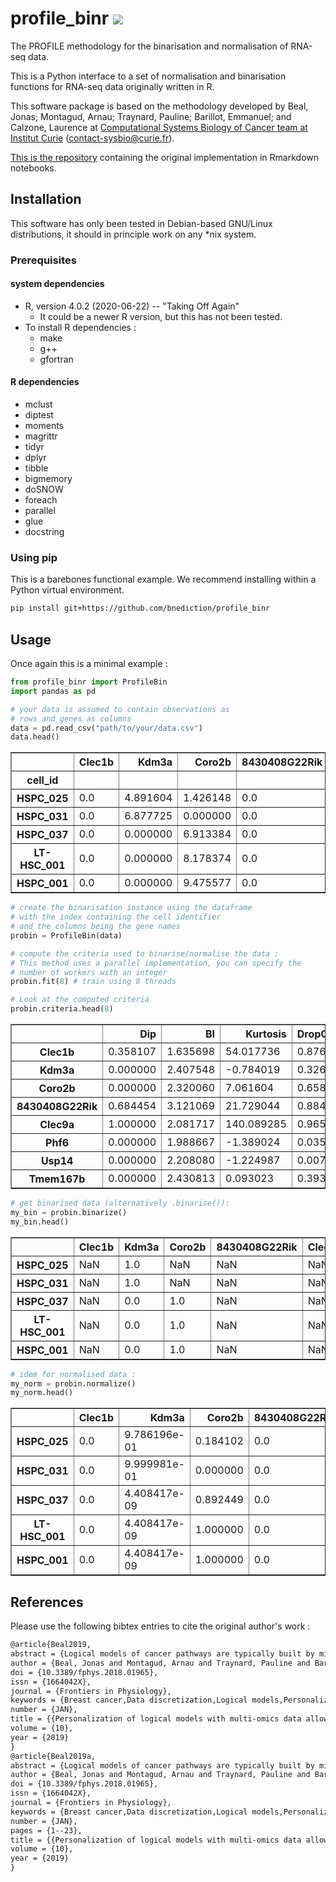 # profile_binr ![](https://enktyy605xyf6r8.m.pipedream.net)

The PROFILE methodology for the binarisation and normalisation of RNA-seq data.

This is a Python interface to a set of normalisation and binarisation functions for
RNA-seq data originally written in R.

This software package is based on the methodology developed by Beal, Jonas; Montagud, Arnau;
Traynard, Pauline; Barillot, Emmanuel; and Calzone, Laurence at [Computational Systems Biology of Cancer team at Institut Curie](https://sysbio.curie.fr/) 
([contact-sysbio@curie.fr](mailto:contact-sysbio@curie.fr)).

[This is the repository](https://github.com/sysbio-curie/PROFILE) containing the original implementation in
Rmarkdown notebooks.

## Installation

This software has only been tested in Debian-based GNU/Linux distributions, it should in principle
work on any *nix system.

### Prerequisites 

#### system dependencies

* R, version 4.0.2 (2020-06-22) -- "Taking Off Again"
    * It could be a newer R version, but this has not been tested.
* To install R dependencies :
    * make
    * g++
    * gfortran

#### R dependencies

* mclust
* diptest
* moments
* magrittr
* tidyr
* dplyr
* tibble
* bigmemory
* doSNOW
* foreach
* parallel
* glue
* docstring

### Using pip

This is a barebones functional example. We recommend installing within a Python virtual environment.

```bash
pip install git+https://github.com/bnediction/profile_binr
```

## Usage

Once again this is a minimal example :
```python
from profile_binr import ProfileBin
import pandas as pd

# your data is assumed to contain observations as
# rows and genes as columns
data = pd.read_csv("path/to/your/data.csv")
data.head()
```
<table border="1" class="dataframe">
  <thead>
    <tr style="text-align: right;">
      <th></th>
      <th>Clec1b</th>
      <th>Kdm3a</th>
      <th>Coro2b</th>
      <th>8430408G22Rik</th>
      <th>Clec9a</th>
      <th>Phf6</th>
      <th>Usp14</th>
      <th>Tmem167b</th>
    </tr>
    <tr>
      <th>cell_id</th>
      <th></th>
      <th></th>
      <th></th>
      <th></th>
      <th></th>
      <th></th>
      <th></th>
      <th></th>
    </tr>
  </thead>
  <tbody>
    <tr>
      <th>HSPC_025</th>
      <td>0.0</td>
      <td>4.891604</td>
      <td>1.426148</td>
      <td>0.0</td>
      <td>0.0</td>
      <td>2.599758</td>
      <td>2.954035</td>
      <td>6.357369</td>
    </tr>
    <tr>
      <th>HSPC_031</th>
      <td>0.0</td>
      <td>6.877725</td>
      <td>0.000000</td>
      <td>0.0</td>
      <td>0.0</td>
      <td>2.423483</td>
      <td>1.804914</td>
      <td>0.000000</td>
    </tr>
    <tr>
      <th>HSPC_037</th>
      <td>0.0</td>
      <td>0.000000</td>
      <td>6.913384</td>
      <td>0.0</td>
      <td>0.0</td>
      <td>2.051659</td>
      <td>8.265465</td>
      <td>0.000000</td>
    </tr>
    <tr>
      <th>LT-HSC_001</th>
      <td>0.0</td>
      <td>0.000000</td>
      <td>8.178374</td>
      <td>0.0</td>
      <td>0.0</td>
      <td>6.419817</td>
      <td>3.453502</td>
      <td>2.579528</td>
    </tr>
    <tr>
      <th>HSPC_001</th>
      <td>0.0</td>
      <td>0.000000</td>
      <td>9.475577</td>
      <td>0.0</td>
      <td>0.0</td>
      <td>7.733370</td>
      <td>1.478900</td>
      <td>0.000000</td>
    </tr>
  </tbody>
</table>

```python
# create the binarisation instance using the dataframe
# with the index containing the cell identifier
# and the columns being the gene names
probin = ProfileBin(data)

# compute the criteria used to binarise/normalise the data :
# This method uses a parallel implementation, you can specify the 
# number of workers with an integer
probin.fit(8) # train using 8 threads

# Look at the computed criteria
probin.criteria.head(8)
```
<table border="1" class="dataframe">
  <thead>
    <tr style="text-align: right;">
      <th></th>
      <th>Dip</th>
      <th>BI</th>
      <th>Kurtosis</th>
      <th>DropOutRate</th>
      <th>MeanNZ</th>
      <th>DenPeak</th>
      <th>Amplitude</th>
      <th>Category</th>
    </tr>
  </thead>
  <tbody>
    <tr>
      <th>Clec1b</th>
      <td>0.358107</td>
      <td>1.635698</td>
      <td>54.017736</td>
      <td>0.876208</td>
      <td>1.520978</td>
      <td>-0.007249</td>
      <td>8.852181</td>
      <td>ZeroInf</td>
    </tr>
    <tr>
      <th>Kdm3a</th>
      <td>0.000000</td>
      <td>2.407548</td>
      <td>-0.784019</td>
      <td>0.326087</td>
      <td>3.847940</td>
      <td>0.209239</td>
      <td>10.126676</td>
      <td>Bimodal</td>
    </tr>
    <tr>
      <th>Coro2b</th>
      <td>0.000000</td>
      <td>2.320060</td>
      <td>7.061604</td>
      <td>0.658213</td>
      <td>2.383819</td>
      <td>0.004597</td>
      <td>9.475577</td>
      <td>ZeroInf</td>
    </tr>
    <tr>
      <th>8430408G22Rik</th>
      <td>0.684454</td>
      <td>3.121069</td>
      <td>21.729044</td>
      <td>0.884058</td>
      <td>2.983472</td>
      <td>0.005663</td>
      <td>9.067857</td>
      <td>ZeroInf</td>
    </tr>
    <tr>
      <th>Clec9a</th>
      <td>1.000000</td>
      <td>2.081717</td>
      <td>140.089285</td>
      <td>0.965580</td>
      <td>2.280293</td>
      <td>-0.009361</td>
      <td>9.614233</td>
      <td>Discarded</td>
    </tr>
    <tr>
      <th>Phf6</th>
      <td>0.000000</td>
      <td>1.988667</td>
      <td>-1.389024</td>
      <td>0.035628</td>
      <td>5.025501</td>
      <td>2.017547</td>
      <td>10.135226</td>
      <td>Bimodal</td>
    </tr>
    <tr>
      <th>Usp14</th>
      <td>0.000000</td>
      <td>2.208080</td>
      <td>-1.224987</td>
      <td>0.007850</td>
      <td>6.109964</td>
      <td>8.245570</td>
      <td>11.088750</td>
      <td>Bimodal</td>
    </tr>
    <tr>
      <th>Tmem167b</th>
      <td>0.000000</td>
      <td>2.430813</td>
      <td>0.093023</td>
      <td>0.393720</td>
      <td>3.448331</td>
      <td>0.072982</td>
      <td>9.486826</td>
      <td>Bimodal</td>
    </tr>
  </tbody>
</table>


```python
# get binarised data (alternatively .binarise()):
my_bin = probin.binarize()
my_bin.head()
```
<table border="1" class="dataframe">
  <thead>
    <tr style="text-align: right;">
      <th></th>
      <th>Clec1b</th>
      <th>Kdm3a</th>
      <th>Coro2b</th>
      <th>8430408G22Rik</th>
      <th>Clec9a</th>
      <th>Phf6</th>
      <th>Usp14</th>
      <th>Tmem167b</th>
    </tr>
  </thead>
  <tbody>
    <tr>
      <th>HSPC_025</th>
      <td>NaN</td>
      <td>1.0</td>
      <td>NaN</td>
      <td>NaN</td>
      <td>NaN</td>
      <td>0.0</td>
      <td>0.0</td>
      <td>1.0</td>
    </tr>
    <tr>
      <th>HSPC_031</th>
      <td>NaN</td>
      <td>1.0</td>
      <td>NaN</td>
      <td>NaN</td>
      <td>NaN</td>
      <td>0.0</td>
      <td>0.0</td>
      <td>0.0</td>
    </tr>
    <tr>
      <th>HSPC_037</th>
      <td>NaN</td>
      <td>0.0</td>
      <td>1.0</td>
      <td>NaN</td>
      <td>NaN</td>
      <td>0.0</td>
      <td>1.0</td>
      <td>0.0</td>
    </tr>
    <tr>
      <th>LT-HSC_001</th>
      <td>NaN</td>
      <td>0.0</td>
      <td>1.0</td>
      <td>NaN</td>
      <td>NaN</td>
      <td>1.0</td>
      <td>0.0</td>
      <td>0.0</td>
    </tr>
    <tr>
      <th>HSPC_001</th>
      <td>NaN</td>
      <td>0.0</td>
      <td>1.0</td>
      <td>NaN</td>
      <td>NaN</td>
      <td>1.0</td>
      <td>0.0</td>
      <td>0.0</td>
    </tr>
  </tbody>
</table>


```python
# idem for normalised data :
my_norm = probin.normalize()
my_norm.head()
```
<table border="1" class="dataframe">
  <thead>
    <tr style="text-align: right;">
      <th></th>
      <th>Clec1b</th>
      <th>Kdm3a</th>
      <th>Coro2b</th>
      <th>8430408G22Rik</th>
      <th>Clec9a</th>
      <th>Phf6</th>
      <th>Usp14</th>
      <th>Tmem167b</th>
    </tr>
  </thead>
  <tbody>
    <tr>
      <th>HSPC_025</th>
      <td>0.0</td>
      <td>9.786196e-01</td>
      <td>0.184102</td>
      <td>0.0</td>
      <td>NaN</td>
      <td>0.000801</td>
      <td>8.318176e-05</td>
      <td>9.999970e-01</td>
    </tr>
    <tr>
      <th>HSPC_031</th>
      <td>0.0</td>
      <td>9.999981e-01</td>
      <td>0.000000</td>
      <td>0.0</td>
      <td>NaN</td>
      <td>0.000462</td>
      <td>8.084114e-07</td>
      <td>6.874397e-11</td>
    </tr>
    <tr>
      <th>HSPC_037</th>
      <td>0.0</td>
      <td>4.408417e-09</td>
      <td>0.892449</td>
      <td>0.0</td>
      <td>NaN</td>
      <td>0.000145</td>
      <td>9.999940e-01</td>
      <td>6.874397e-11</td>
    </tr>
    <tr>
      <th>LT-HSC_001</th>
      <td>0.0</td>
      <td>4.408417e-09</td>
      <td>1.000000</td>
      <td>0.0</td>
      <td>NaN</td>
      <td>0.991865</td>
      <td>6.230178e-04</td>
      <td>1.599753e-04</td>
    </tr>
    <tr>
      <th>HSPC_001</th>
      <td>0.0</td>
      <td>4.408417e-09</td>
      <td>1.000000</td>
      <td>0.0</td>
      <td>NaN</td>
      <td>0.999865</td>
      <td>2.171153e-07</td>
      <td>6.874397e-11</td>
    </tr>
  </tbody>
</table>


## References 

Please use the following bibtex entries to cite the original author's work :


```latex
@article{Beal2019,
abstract = {Logical models of cancer pathways are typically built by mining the literature for relevant experimental observations. They are usually generic as they apply for large cohorts of individuals. As a consequence, they generally do not capture the heterogeneity of patient tumors and their therapeutic responses. We present here a novel framework, referred to as PROFILE, to tailor logical models to a particular biological sample such as a patient tumor. This methodology permits to compare the model simulations to individual clinical data, i.e., survival time. Our approach focuses on integrating mutation data, copy number alterations (CNA), and expression data (transcriptomics or proteomics) to logical models. These data need first to be either binarized or set between 0 and 1, and can then be incorporated in the logical model by modifying the activity of the node, the initial conditions or the state transition rates. The use of MaBoSS, a tool based on Monte-Carlo kinetic algorithm to perform stochastic simulations on logical models results in model state probabilities, and allows for a semi-quantitative study of the model phenotypes and perturbations. As a proof of concept, we use a published generic model of cancer signaling pathways and molecular data from METABRIC breast cancer patients. For this example, we test several combinations of data incorporation and discuss that, with these data, the most comprehensive patient-specific cancer models are obtained by modifying the nodes' activity of the model with mutations, in combination or not with CNA data, and altering the transition rates with RNA expression. We conclude that these model simulations show good correlation with clinical data such as patients' Nottingham prognostic index (NPI) subgrouping and survival time. We observe that two highly relevant cancer phenotypes derived from personalized models, Proliferation and Apoptosis, are biologically consistent prognostic factors: patients with both high proliferation and low apoptosis have the worst survival rate, and conversely. Our approach aims to combine the mechanistic insights of logical modeling with multi-omics data integration to provide patient-relevant models. This work leads to the use of logical modeling for precision medicine and will eventually facilitate the choice of patient-specific drug treatments by physicians.},
author = {Beal, Jonas and Montagud, Arnau and Traynard, Pauline and Barillot, Emmanuel and Calzone, Laurence},
doi = {10.3389/fphys.2018.01965},
issn = {1664042X},
journal = {Frontiers in Physiology},
keywords = {Breast cancer,Data discretization,Logical models,Personalized mechanistic models,Personalized medicine,Stochastic simulations},
number = {JAN},
title = {{Personalization of logical models with multi-omics data allows clinical stratification of patients}},
volume = {10},
year = {2019}
}
@article{Beal2019a,
abstract = {Logical models of cancer pathways are typically built by mining the literature for relevant experimental observations. They are usually generic as they apply for large cohorts of individuals. As a consequence, they generally do not capture the heterogeneity of patient tumors and their therapeutic responses. We present here a novel framework, referred to as PROFILE, to tailor logical models to a particular biological sample such as a patient tumor. This methodology permits to compare the model simulations to individual clinical data, i.e., survival time. Our approach focuses on integrating mutation data, copy number alterations (CNA), and expression data (transcriptomics or proteomics) to logical models. These data need first to be either binarized or set between 0 and 1, and can then be incorporated in the logical model by modifying the activity of the node, the initial conditions or the state transition rates. The use of MaBoSS, a tool based on Monte-Carlo kinetic algorithm to perform stochastic simulations on logical models results in model state probabilities, and allows for a semi-quantitative study of the model phenotypes and perturbations. As a proof of concept, we use a published generic model of cancer signaling pathways and molecular data from METABRIC breast cancer patients. For this example, we test several combinations of data incorporation and discuss that, with these data, the most comprehensive patient-specific cancer models are obtained by modifying the nodes' activity of the model with mutations, in combination or not with CNA data, and altering the transition rates with RNA expression. We conclude that these model simulations show good correlation with clinical data such as patients' Nottingham prognostic index (NPI) subgrouping and survival time. We observe that two highly relevant cancer phenotypes derived from personalized models, Proliferation and Apoptosis, are biologically consistent prognostic factors: patients with both high proliferation and low apoptosis have the worst survival rate, and conversely. Our approach aims to combine the mechanistic insights of logical modeling with multi-omics data integration to provide patient-relevant models. This work leads to the use of logical modeling for precision medicine and will eventually facilitate the choice of patient-specific drug treatments by physicians.},
author = {Beal, Jonas and Montagud, Arnau and Traynard, Pauline and Barillot, Emmanuel and Calzone, Laurence},
doi = {10.3389/fphys.2018.01965},
issn = {1664042X},
journal = {Frontiers in Physiology},
keywords = {Breast cancer,Data discretization,Logical models,Personalized mechanistic models,Personalized medicine,Stochastic simulations},
number = {JAN},
pages = {1--23},
title = {{Personalization of logical models with multi-omics data allows clinical stratification of patients}},
volume = {10},
year = {2019}
}

```


